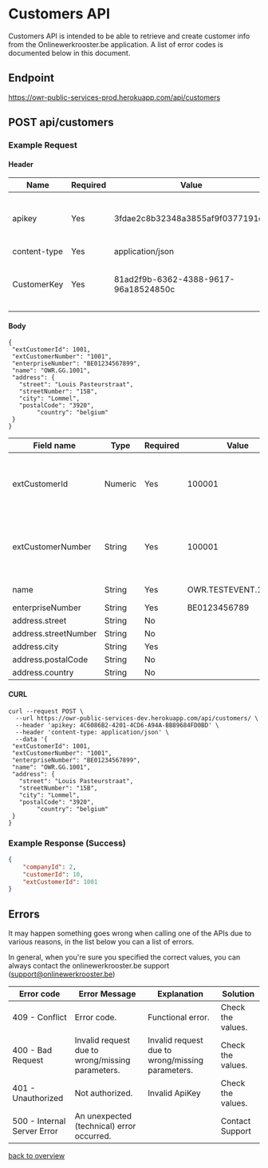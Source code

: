 # Customers API

Customers API is intended to be able to retrieve and create customer info from the Onlinewerkrooster.be application.  A list of error codes is documented below in this document.

## Endpoint

https://owr-public-services-prod.herokuapp.com/api/customers

## POST api/customers

### Example Request

#### Header

| Name         | Required | Value                                | Remarks                                                      |
| ------------ | -------- | ------------------------------------ | ------------------------------------------------------------ |
| apikey       | Yes      | 3fdae2c8b32348a3855af9f0377191d4     | Unique ID to identify the requester (provided by onlinewerkrooster.be team) |
| content-type | Yes      | application/json                     | JSON data                                                    |
| CustomerKey  | Yes      | 81ad2f9b-6362-4388-9617-96a18524850c | Unique ID to identify the requester. (provided by the onlinewerkrooster.be team) |

#### Body

```
{
 "extCustomerId": 1001,
 "extCustomerNumber": "1001",
 "enterpriseNumber": "BE01234567899",
 "name": "OWR.GG.1001",
 "address": {
   "street": "Louis Pasteurstraat",
   "streetNumber": "15B",
   "city": "Lommel",
   "postalCode": "3920",
        "country": "belgium"
 }
}
```

| Field name           | Type    | Required | Value                | Remarks                                                      |
| -------------------- | ------- | -------- | -------------------- | ------------------------------------------------------------ |
| extCustomerId        | Numeric | Yes      | 100001               | Numeric (unique) identifier of customer in the 3rd party system. |
| extCustomerNumber    | String  | Yes      | 100001               | Alphanumeric (unique) identifier of customer in the 3rd party system. |
| name                 | String  | Yes      | OWR.TESTEVENT.100001 | Name of customer                                             |
| enterpriseNumber     | String  | Yes      | BE0123456789         | VAT Number                                                   |
| address.street       | String  | No       |                      |                                                              |
| address.streetNumber | String  | No       |                      |                                                              |
| address.city         | String  | Yes      |                      |                                                              |
| address.postalCode   | String  | No       |                      |                                                              |
| address.country      | String  | No       |                      |                                                              |

#### CURL

```
curl --request POST \
  --url https://owr-public-services-dev.herokuapp.com/api/customers/ \
  --header 'apikey: 4C6086B2-4201-4CD6-A94A-BB89684FD0BD' \
  --header 'content-type: application/json' \
  --data '{
 "extCustomerId": 1001,
 "extCustomerNumber": "1001",
 "enterpriseNumber": "BE01234567899",
 "name": "OWR.GG.1001",
 "address": {
   "street": "Louis Pasteurstraat",
   "streetNumber": "15B",
   "city": "Lommel",
   "postalCode": "3920",
        "country": "belgium"
 }
}	
```

### Example Response (Success)

```json
{
	"companyId": 2,
	"customerId": 10,
	"extCustomerId": 1001
}
```


## Errors

It may happen something goes wrong when calling one of the APIs due to various reasons, in the list below you can a list of errors.

In general, when you're sure you specified the correct values, you can always contact the onlinewerkrooster.be support (support@onlinewerkrooster.be)

| Error code                  | Error Message                                    | Explanation                                      | Solution          |
| --------------------------- | ------------------------------------------------ | ------------------------------------------------ | ----------------- |
| 409 - Conflict              | Error code.                                      | Functional error.                                | Check the values. |
| 400 - Bad Request           | Invalid request due to wrong/missing parameters. | Invalid request due to wrong/missing parameters. | Check the values. |
| 401 - Unauthorized          | Not authorized.                                  | Invalid ApiKey                                   | Check the values. |
| 500 - Internal Server Error | An unexpected (technical) error occurred.        |                                                  | Contact Support   |

[back to overview](OnlineWerkroosterAPI.md)